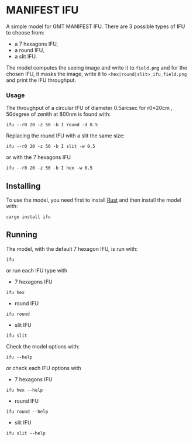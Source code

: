 # MANIFEST IFU

A simple model for GMT MANIFEST IFU.
There are 3 possible types of IFU to choose from:
 * a 7 hexagons IFU,
 * a round IFU,
 * a slit IFU.

 The model computes the seeing image and write it to `field.png` and for the chosen IFU,
 it masks the image, write it to `<hex|round|slit>_ifu_field.png` and print the IFU throughput.
 
### Usage

The throughput of a circular IFU of diameter 0.5arcsec for r0=20cm , 50degree of zenith at 800nm is found with:
```shell
ifu --r0 20 -z 50 -b I round -d 0.5
```
Replacing the round IFU with a slit the same size:
```shell
ifu --r0 20 -z 50 -b I slit -w 0.5
```
or with the 7 hexagons IFU
```shell
ifu --r0 20 -z 50 -b I hex -w 0.5
```

## Installing 

To use the model, you need first to install [Rust](https://www.rust-lang.org/learn/get-started) and then
install the model with:
```shell
cargo install ifu
```

## Running

The model, with the default 7 hexagon IFU, is run with:
```shell
ifu
```
or run each IFU type with
 * 7 hexagons IFU
 ```shell
ifu hex
```
 * round IFU
 ```shell
ifu round
```
* slit IFU
```shell
ifu slit
```
Check the model options with:
```shell
ifu --help
```
or check each IFU options with
 * 7 hexagons IFU
 ```shell
ifu hex --help
```
 * round IFU
 ```shell
ifu round --help
```
* slit IFU
```shell
ifu slit --help
```

